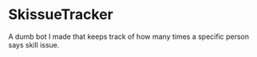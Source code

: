 # SkissueTracker

A dumb bot I made that keeps track of how many times a specific person says skill issue.
